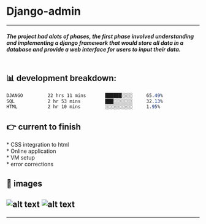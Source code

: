 # Django-admin
<hr>
<table>
<h5>The project had alots of phases, the first phase involved understanding and implementing a django framework that would store all data in a database and provide a web interface for users to input their data. <h5>
<table/>
<h2>📊 development breakdown: </h2>

  ```css
  DJANGO         22 hrs 11 mins       ██████░░░░     65.49%
  SQL            2 hr 53 mins         ███░░░░░░░     32.13%
  HTML           2 hr 10 mins         ░░░░░░░░░░     1.95%
  ```
  <h2>👉 current to finish</h2>
  * CSS integration to html <br />
  * Online application <br />
  * VM setup  <br />
  * error corrections <br />
  
  <h2>📝 images<h2>

![alt text](https://astra.icu/saepng.png)
  ![alt text](https://astra.icu/sae2.png)
<hr>
